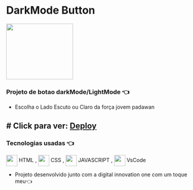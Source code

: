 # DarkMode Button 
<img align="center" height="150" width="180" src="https://cdn.dribbble.com/users/2306004/screenshots/14431115/media/f9d4175bc502662279b20803dc287c5b.gif">

### Projeto de botao darkMode/LightMode 👈
- Escolha o Lado Escuto ou Claro da força jovem padawan
## # Click para ver: <a href='https://joaogabrielz.github.io/darkModebutton/'>Deploy</a> 

   ###     Tecnologias usadas 👈
   <img align="center" height="30" width="30" src="https://cdn.jsdelivr.net/gh/devicons/devicon/icons/html5/html5-original.svg"> HTML , 
   <img align="center" height="30" width="30" src="https://cdn.jsdelivr.net/gh/devicons/devicon/icons/css3/css3-original.svg"> CSS , 
   <img align="center" height="30" width="30" src="https://cdn.jsdelivr.net/gh/devicons/devicon/icons/javascript/javascript-original.svg"> JAVASCRIPT ,
   <img align="center" height="30" width="30" src="https://cdn.jsdelivr.net/gh/devicons/devicon/icons/vscode/vscode-original.svg"> VsCode 
       
 - Projeto desenvolvido junto com a digital innovation one com um toque meu👈
